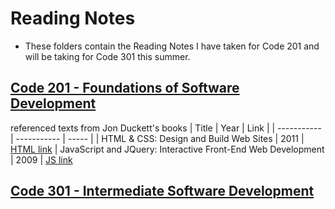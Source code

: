 # Reading Notes
- These folders contain the Reading Notes I have taken for Code 201 and will be taking for Code 301 this summer.

## [Code 201 - Foundations of Software Development](https://github.com/AnvayB/reading-notes/blob/main/Code%20201/201%20Notes%20Directory.md)
referenced texts from Jon Duckett's books
| Title | Year | Link |
| ----------- | ----------- | ----- |
| HTML & CSS: Design and Build Web Sites | 2011 | [HTML link](https://www.amazon.com/HTML-CSS-Design-Build-Websites/dp/1118008189)
| JavaScript and JQuery: Interactive Front-End Web Development | 2009 | [JS link](https://www.amazon.com/JavaScript-JQuery-Interactive-Front-End-Development/dp/1118531647)

## [Code 301 - Intermediate Software Development](https://github.com/AnvayB/reading-notes/blob/main/Code%20301/301%20Notes%20Directory.md)



